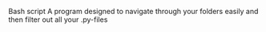 Bash script
A program designed to navigate through your folders easily and then filter out all your .py-files